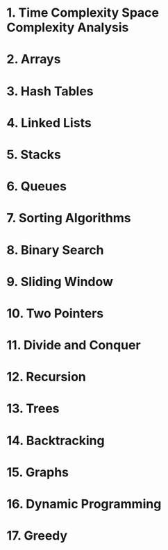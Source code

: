 # 1. Time Complexity Space Complexity Analysis

# 2. Arrays

# 3. Hash Tables

# 4. Linked Lists

# 5. Stacks

# 6. Queues

# 7. Sorting Algorithms

# 8. Binary Search

# 9. Sliding Window

# 10. Two Pointers

# 11. Divide and Conquer

# 12. Recursion

# 13. Trees

# 14. Backtracking

# 15. Graphs

# 16. Dynamic Programming

# 17. Greedy
